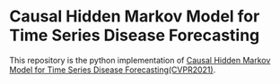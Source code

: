 # Causal Hidden Markov Model for Time Series Disease Forecasting
This repository is the python implementation of [Causal Hidden Markov Model for Time Series Disease Forecasting(CVPR2021)](https://arxiv.org/pdf/2103.16391.pdf).
